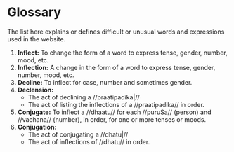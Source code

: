 # Glossary

The list here explains or defines difficult or unusual words and expressions used 
in the website.

1. **Inflect:** To change the form of a word to express tense, gender, number, mood, etc.
2. **Inflection:** A change in the form of a word to express tense, gender, number, mood, etc.
3. **Decline:** To inflect for case, number and sometimes gender.
4. **Declension:** 
    - The act of declining a //praatipadika|//
    - The act of listing the inflections of a //praatipadika// in order.
5. **Conjugate:** To inflect a //dhaatu// for each //puruSa// (person) and //vachana// (number), in order, for one or more tenses or moods.
6. **Conjugation:** 
    - The act of conjugating a //dhatu|//
    - The act of inflections of //dhatu// in order.
<!--stackedit_data:
eyJoaXN0b3J5IjpbLTQwMjQ1MTM1NywtMjA3NjgzNjg2OCw1NT
E2MDM2NDMsNzA0NjgwNjYwLC05Mzk0MTIzNDhdfQ==
-->